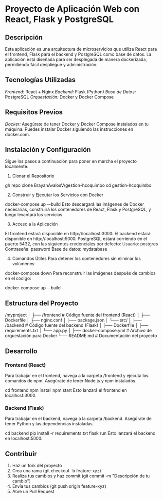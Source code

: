 # Proyecto de Aplicación Web con React, Flask y PostgreSQL
## Descripción
Esta aplicación es una arquitectura de microservicios que utiliza React para el frontend, Flask para el backend y PostgreSQL como base de datos. La aplicación está diseñada para ser desplegada de manera dockerizada, permitiendo fácil despliegue y administración.

## Tecnologías Utilizadas
*Frontend:* React + Nginx
*Backend:* Flask (Python)
*Base de Datos:* PostgreSQL
*Orquestación:* Docker y Docker Compose
## Requisitos Previos
*Docker:* Asegúrate de tener Docker y Docker Compose instalados en tu máquina. Puedes instalar Docker siguiendo las instrucciones en docker.com.
## Instalación y Configuración
Sigue los pasos a continuación para poner en marcha el proyecto localmente:

1. Clonar el Repositorio

gh repo clone BrayanAvalosV/gestion-hcoquimbo
cd gestion-hcoquimbo


2. Construir y Ejecutar los Servicios con Docker

docker-compose up --build
Esto descargará las imágenes de Docker necesarias, construirá los contenedores de React, Flask y PostgreSQL, y luego levantará los servicios.


3. Acceso a la Aplicación

El frontend estará disponible en http://localhost:3000.
El backend estará disponible en http://localhost:5000.
PostgreSQL estará corriendo en el puerto 5432, con las siguientes credenciales por defecto:
Usuario: postgres
Contraseña: password
Base de datos: mydatabase


4. Comandos Útiles
Para detener los contenedores sin eliminar los volúmenes:

docker-compose down
Para reconstruir las imágenes después de cambios en el código:

docker-compose up --build


## Estructura del Proyecto

/myproject
│
├── /frontend        # Código fuente del frontend (React)
│   ├── Dockerfile
│   ├── nginx.conf
│   ├── package.json
│   └── src/
│
├── /backend         # Código fuente del backend (Flask)
│   ├── Dockerfile
│   ├── requirements.txt
│   └── app.py
│
├── docker-compose.yml   # Archivo de orquestación para Docker
└── README.md            # Documentación del proyecto

## Desarrollo
### Frontend (React)
Para trabajar en el frontend, navega a la carpeta /frontend y ejecuta los comandos de npm. Asegúrate de tener Node.js y npm instalados.

cd frontend
npm install
npm start
Esto lanzará el frontend en localhost:3000.

### Backend (Flask)
Para trabajar en el backend, navega a la carpeta /backend. Asegúrate de tener Python y las dependencias instaladas.

cd backend
pip install -r requirements.txt
flask run
Esto lanzará el backend en localhost:5000.

## Contribuir
1. Haz un fork del proyecto
2. Crea una rama (git checkout -b feature-xyz)
3. Realiza tus cambios y haz commit (git commit -m "Descripción de tu cambio")
4. Envía tus cambios (git push origin feature-xyz)
5. Abre un Pull Request


